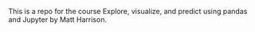 This is a repo for the course Explore, visualize, and predict using pandas and Jupyter by Matt Harrison.